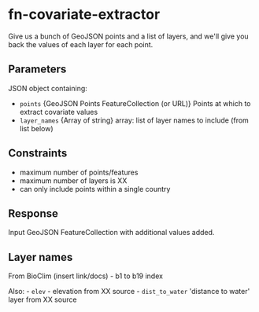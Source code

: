# fn-covariate-extractor
Give us a bunch of GeoJSON points and a list of layers, and we'll give you back the values of each layer for each point.

## Parameters

JSON object containing:

- `points` {GeoJSON Points FeatureCollection (or URL)} Points at which to extract covariate values
- `layer_names` {Array of string} array: list of layer names to include (from list below)

## Constraints

- maximum number of points/features
- maximum number of layers is XX
- can only include points within a single country

## Response

Input GeoJSON FeatureCollection with additional values added.


## Layer names

From BioClim (insert link/docs)
	- b1 to b19 index

Also:
	- `elev` - elevation from XX source
	- `dist_to_water` 'distance to water' layer from XX source
